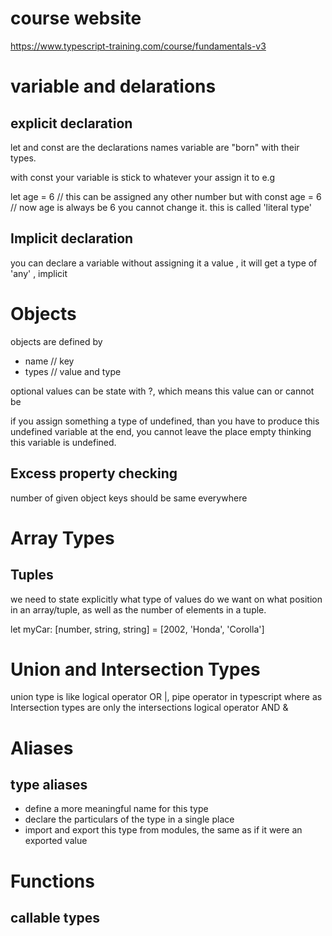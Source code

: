 # course website
https://www.typescript-training.com/course/fundamentals-v3

# variable and delarations

## explicit declaration
let and const are the declarations names
variable are "born" with their types.

with const your variable is stick to whatever your assign it to e.g

let age = 6 // this can be assigned any other number
but with const age = 6 // now age is always be 6 you cannot change it.
this is called 'literal type'

## Implicit declaration

you can declare a variable without assigning it a value , it will get a type of 'any' , implicit

# Objects
objects are defined by 
- name // key
- types // value and type

optional values can be state with ?, which means this value can or cannot be 

if you assign something a type of undefined, than you have to produce this undefined variable at the end, you cannot leave the place empty thinking this variable is undefined.

## Excess property checking

number of given object keys should be same everywhere


# Array Types


## Tuples

we need to state explicitly what type of values do we want on what position in an array/tuple, as well as the number of elements in a tuple.

let myCar: [number, string, string] = [2002, 'Honda', 'Corolla']

# Union and Intersection Types

union type is like logical operator OR |, pipe operator in typescript
where as Intersection types are only the intersections logical operator AND &

# Aliases

## type aliases 
- define a more meaningful name for this type
- declare the particulars of the type in a single place
- import and export this type from modules, the same as if it were an exported value

# Functions

## callable types 

